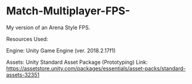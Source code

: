 # Match-Multiplayer-FPS-
My version of an Arena Style FPS.

Resources Used: 

Engine: Unity Game Engine (ver. 2018.2.17f1)

Assets: Unity Standard Asset Package (Prototyping) 
        Link: https://assetstore.unity.com/packages/essentials/asset-packs/standard-assets-32351

